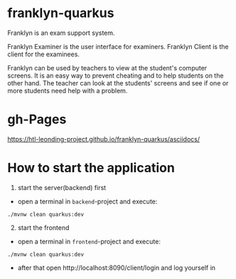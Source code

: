 # franklyn-quarkus

Franklyn is an exam support system.

Franklyn Examiner is the user interface for examiners. Franklyn Client is the client for the examinees.

Franklyn can be used by teachers to view at the student's computer screens. 
It is an easy way to prevent cheating and to help students on the other hand.
The teacher can look at the students' screens and see if one or more students need help with a problem.


# gh-Pages
https://htl-leonding-project.github.io/franklyn-quarkus/asciidocs/

# How to start the application

1. start the server(backend) first

* open a terminal in `backend`-project and execute:

`./mvnw clean quarkus:dev`

2. start the frontend

* open a terminal in `frontend`-project and execute:

`./mvnw clean quarkus:dev`

* after that open http://localhost:8090/client/login and log yourself in

